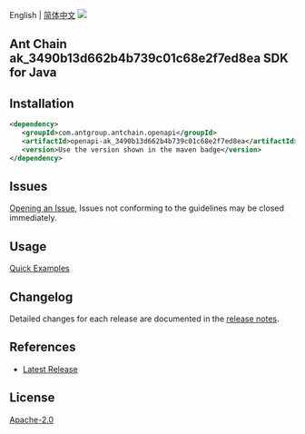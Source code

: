 English | [简体中文](README-CN.md)
![](https://aliyunsdk-pages.alicdn.com/icons/AlibabaCloud.svg)

## Ant Chain ak_3490b13d662b4b739c01c68e2f7ed8ea SDK for Java

## Installation

```xml
<dependency>
   <groupId>com.antgroup.antchain.openapi</groupId>
   <artifactId>openapi-ak_3490b13d662b4b739c01c68e2f7ed8ea</artifactId>
   <version>Use the version shown in the maven badge</version>
</dependency>
```

## Issues
[Opening an Issue](https://github.com/alipay/antchain-openapi-prod-sdk/issues/new), Issues not conforming to the guidelines may be closed immediately.

## Usage
[Quick Examples](https://github.com/alipay/antchain-openapi-prod-sdk/blob/master/docs/0-Examples-EN.md#quick-examples)

## Changelog
Detailed changes for each release are documented in the [release notes](./ChangeLog.txt).

## References
* [Latest Release](https://github.com/alipay/antchain-openapi-prod-sdk/)

## License
[Apache-2.0](http://www.apache.org/licenses/LICENSE-2.0)
